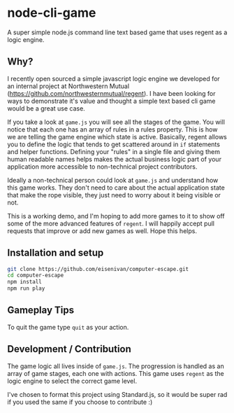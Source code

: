 # node-cli-game
A super simple node.js command line text based game that uses regent as a logic engine.

## Why?

I recently open sourced a simple javascript logic engine we developed for an internal project at Northwestern Mutual (https://github.com/northwesternmutual/regent). I have been looking for ways to demonstrate it's value and thought a simple text based cli game would be a great use case.

If you take a look at `game.js` you will see all the stages of the game. You will notice that each one has an array of rules in a rules property. This is how we are telling the game engine which state is active. Basically, regent allows you to define the logic that tends to get scattered around in `if` statements and helper functions. Defining your "rules" in a single file and giving them human readable names helps makes the actual business logic part of your application more accessible to non-technical project contributors.

Ideally a non-technical person could look at `game.js` and understand how this game works. They don't need to care about the actual application state that make the rope visible, they just need to worry about it being visible or not.

This is a working demo, and I'm hoping to add more games to it to show off some of the more advanced features of `regent`. I will happily accept pull requests that improve or add new games as well. Hope this helps.

## Installation and setup

```bash
git clone https://github.com/eisenivan/computer-escape.git
cd computer-escape
npm install
npm run play
```

## Gameplay Tips

To quit the game type `quit` as your action.

## Development / Contribution

The game logic all lives inside of `game.js`. The progression is handled as an array of game stages, each one with actions. This game uses `regent` as the logic engine to select the correct game level.

I've chosen to format this project using Standard.js, so it would be super rad if you used the same if you choose to contribute :)
